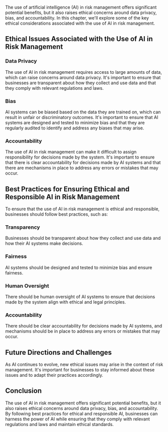 
The use of artificial intelligence (AI) in risk management offers significant potential benefits, but it also raises ethical concerns around data privacy, bias, and accountability. In this chapter, we'll explore some of the key ethical considerations associated with the use of AI in risk management.

Ethical Issues Associated with the Use of AI in Risk Management
---------------------------------------------------------------

### Data Privacy

The use of AI in risk management requires access to large amounts of data, which can raise concerns around data privacy. It's important to ensure that businesses are transparent about how they collect and use data and that they comply with relevant regulations and laws.

### Bias

AI systems can be biased based on the data they are trained on, which can result in unfair or discriminatory outcomes. It's important to ensure that AI systems are designed and tested to minimize bias and that they are regularly audited to identify and address any biases that may arise.

### Accountability

The use of AI in risk management can make it difficult to assign responsibility for decisions made by the system. It's important to ensure that there is clear accountability for decisions made by AI systems and that there are mechanisms in place to address any errors or mistakes that may occur.

Best Practices for Ensuring Ethical and Responsible AI in Risk Management
-------------------------------------------------------------------------

To ensure that the use of AI in risk management is ethical and responsible, businesses should follow best practices, such as:

### Transparency

Businesses should be transparent about how they collect and use data and how their AI systems make decisions.

### Fairness

AI systems should be designed and tested to minimize bias and ensure fairness.

### Human Oversight

There should be human oversight of AI systems to ensure that decisions made by the system align with ethical and legal principles.

### Accountability

There should be clear accountability for decisions made by AI systems, and mechanisms should be in place to address any errors or mistakes that may occur.

Future Directions and Challenges
--------------------------------

As AI continues to evolve, new ethical issues may arise in the context of risk management. It's important for businesses to stay informed about these issues and to adapt their practices accordingly.

Conclusion
----------

The use of AI in risk management offers significant potential benefits, but it also raises ethical concerns around data privacy, bias, and accountability. By following best practices for ethical and responsible AI, businesses can harness the power of AI while ensuring that they comply with relevant regulations and laws and maintain ethical standards.

